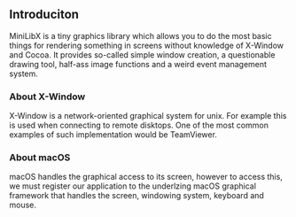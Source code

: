 ## Introduciton
MiniLibX is a tiny graphics library which allows you to do the most basic things for rendering something in screens without knowledge of X-Window and Cocoa. It provides so-called simple window creation, a questionable drawing tool, half-ass image functions and a weird event management system.
### About X-Window
X-Window is a network-oriented graphical system for unix. For example this is used when connecting to remote disktops. One of the most common examples of such implementation would be TeamViewer.
### About macOS
macOS handles the graphical access to its screen, however to access this, we must register our application to the underlzing macOS graphical framework that handles the screen, windowing system, keyboard and mouse.

